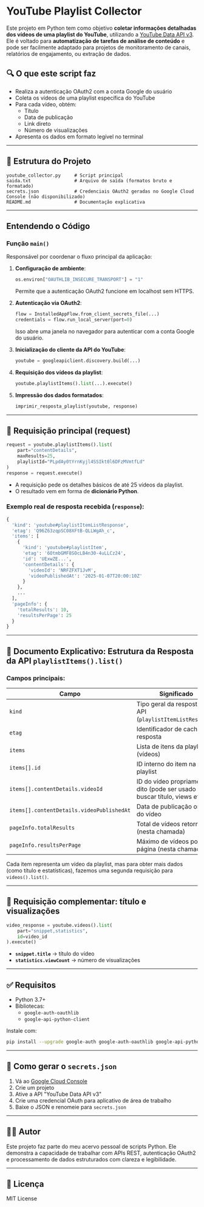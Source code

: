 # YouTube Playlist Collector

Este projeto em Python tem como objetivo **coletar informações detalhadas dos vídeos de uma playlist do YouTube**, utilizando a [YouTube Data API v3](https://developers.google.com/youtube/v3). Ele é voltado para **automatização de tarefas de análise de conteúdo** e pode ser facilmente adaptado para projetos de monitoramento de canais, relatórios de engajamento, ou extração de dados.

## 🔍 O que este script faz

- Realiza a autenticação OAuth2 com a conta Google do usuário
- Coleta os vídeos de uma playlist específica do YouTube
- Para cada vídeo, obtém:
  - Título
  - Data de publicação
  - Link direto
  - Número de visualizações
- Apresenta os dados em formato legível no terminal

---

## 📁 Estrutura do Projeto

```
youtube_collector.py     # Script principal
saida.txt                # Arquivo de saída (formatos bruto e formatado)
secrets.json             # Credenciais OAuth2 geradas no Google Cloud Console (não disponibilizado)
README.md                # Documentação explicativa
```

---

## Entendendo o Código

### Função `main()`

Responsável por coordenar o fluxo principal da aplicação:

1. **Configuração de ambiente**:
   ```python
   os.environ["OAUTHLIB_INSECURE_TRANSPORT"] = "1"
   ```
   Permite que a autenticação OAuth2 funcione em localhost sem HTTPS.

2. **Autenticação via OAuth2**:
   ```python
   flow = InstalledAppFlow.from_client_secrets_file(...)
   credentials = flow.run_local_server(port=0)
   ```
   Isso abre uma janela no navegador para autenticar com a conta Google do usuário.

3. **Inicialização do cliente da API do YouTube**:
   ```python
   youtube = googleapiclient.discovery.build(...)
   ```

4. **Requisição dos vídeos da playlist**:
   ```python
   youtube.playlistItems().list(...).execute()
   ```

5. **Impressão dos dados formatados**:
   ```python
   imprimir_resposta_playlist(youtube, response)
   ```

---

## 🔧 Requisição principal (request)

```python
request = youtube.playlistItems().list(
    part="contentDetails",
    maxResults=25,
    playlistId="PLpdAy0tYrnKyjl4SSIkt0l6DFzMVmtfLd"
)
response = request.execute()
```

- A requisição pede os detalhes básicos de até 25 vídeos da playlist.
- O resultado vem em forma de **dicionário Python**.

### Exemplo real de resposta recebida (`response`):
```python
{
  'kind': 'youtube#playlistItemListResponse',
  'etag': 'Q96Z63zqpSC08XFtB-QLLWgAh_c',
  'items': [
    {
      'kind': 'youtube#playlistItem',
      'etag': '6OtmbGMF8SOcLB4n30-4uLLCz24',
      'id': 'UExwZE...',
      'contentDetails': {
        'videoId': 'NRFZFXT1JvM',
        'videoPublishedAt': '2025-01-07T20:00:10Z'
      }
    },
    ...
  ],
  'pageInfo': {
    'totalResults': 10,
    'resultsPerPage': 25
  }
}
```

---

## 📄 Documento Explicativo: Estrutura da Resposta da API `playlistItems().list()`

### Campos principais:

| Campo                        | Significado                                                                 |
|-----------------------------|------------------------------------------------------------------------------|
| `kind`                      | Tipo geral da resposta da API (`playlistItemListResponse`)                  |
| `etag`                      | Identificador de cache da resposta                                          |
| `items`                     | Lista de itens da playlist (vídeos)                                         |
| `items[].id`                | ID interno do item na playlist                                              |
| `items[].contentDetails.videoId` | ID do vídeo propriamente dito (pode ser usado para buscar título, views etc.) |
| `items[].contentDetails.videoPublishedAt` | Data de publicação original do vídeo                                 |
| `pageInfo.totalResults`     | Total de vídeos retornados (nesta chamada)                                  |
| `pageInfo.resultsPerPage`   | Máximo de vídeos por página (nesta chamada)                                 |

Cada item representa um vídeo da playlist, mas para obter mais dados (como título e estatísticas), fazemos uma segunda requisição para `videos().list()`.

---

## 🔁 Requisição complementar: título e visualizações

```python
video_response = youtube.videos().list(
    part="snippet,statistics",
    id=video_id
).execute()
```

- **`snippet.title`** → título do vídeo
- **`statistics.viewCount`** → número de visualizações

---

## ✅ Requisitos

- Python 3.7+
- Bibliotecas:
  - `google-auth-oauthlib`
  - `google-api-python-client`

Instale com:

```bash
pip install --upgrade google-auth google-auth-oauthlib google-api-python-client
```

---

## 🔐 Como gerar o `secrets.json`

1. Vá ao [Google Cloud Console](https://console.cloud.google.com/)
2. Crie um projeto
3. Ative a API "YouTube Data API v3"
4. Crie uma credencial OAuth para aplicativo de área de trabalho
5. Baixe o JSON e renomeie para `secrets.json`

---

## 🧑‍💻 Autor

Este projeto faz parte do meu acervo pessoal de scripts Python. Ele demonstra a capacidade de trabalhar com APIs REST, autenticação OAuth2 e processamento de dados estruturados com clareza e legibilidade.

---

## 📜 Licença

MIT License